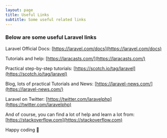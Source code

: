```yaml
---
layout: page
title: Useful Links
subtitle: Some useful related links
---
```


### Below are some useful Laravel links
Laravel Official Docs:
[https://laravel.com/docs](https://laravel.com/docs)

Tutorials and help:
[https://laracasts.com/](https://laracasts.com/)

Practical step-by-step tutorials:
[https://scotch.io/tag/laravel](https://scotch.io/tag/laravel)

Blog, lots of practical Tutorials and News:
[https://laravel-news.com/](https://laravel-news.com/)

Laravel on Twitter:
[https://twitter.com/laravelphp](https://twitter.com/laravelphp)

And of course, you can find a lot of help and learn a lot from:
[https://stackoverflow.com](https://stackoverflow.com)

Happy coding 🙂